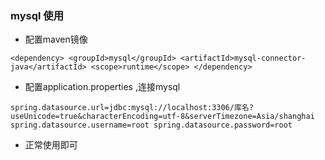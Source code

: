 ### mysql 使用
- 配置maven镜像

`
<dependency>
    <groupId>mysql</groupId>
    <artifactId>mysql-connector-java</artifactId>
    <scope>runtime</scope>
</dependency>
`


- 配置application.properties ,连接mysql


`
spring.datasource.url=jdbc:mysql://localhost:3306/库名?useUnicode=true&characterEncoding=utf-8&serverTimezone=Asia/shanghai
spring.datasource.username=root
spring.datasource.password=root
`

- 正常使用即可